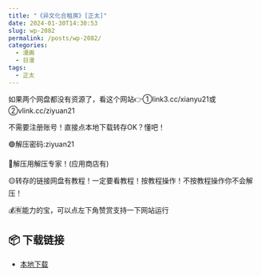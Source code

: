 ```yaml
---
title: "《异文化合租房》[正太]"
date: 2024-01-30T14:30:53
slug: wp-2082
permalink: /posts/wp-2082/
categories:
  - 漫画
  - 日漫
tags:
  - 正太
---
```


如果两个网盘都没有资源了，看这个网站👉①link3.cc/xianyu21或②vlink.cc/ziyuan21

不需要注册账号！直接点本地下载转存OK？懂吧！

🟢解压密码:ziyuan21

🔵解压用解压专家！(应用商店有)

🟡转存的链接网盘有教程！一定要看教程！按教程操作！不按教程操作你不会解压！

💰🈶能力的宝，可以点左下角赞赏支持一下网站运行

## 📦 下载链接
- [本地下载](https://blziyuan21.com/pay-download/2082?key=a4c0730f64&down_id=0)

